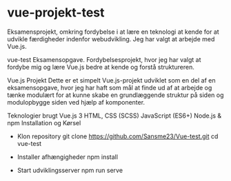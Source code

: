 # vue-projekt-test
Eksamensprojekt, omkring fordybelse i at lære en teknologi at kende for at udvikle færdigheder indenfor webudvikling. Jeg har valgt at arbejde med Vue.js. 

vue-test
Eksamensopgave. Fordybelsesprojekt, hvor jeg har valgt at fordybe mig og lære Vue.js bedre at kende og forstå struktureren.

Vue.js Projekt
Dette er et simpelt Vue.js-projekt udviklet som en del af en eksamensopgave, hvor jeg har haft som mål at finde ud af at arbejde og tænke modulært for at kunne skabe en grundlæggende struktur på siden og modulopbygge siden ved hjælp af komponenter.

Teknologier brugt
Vue.js 3
HTML, CSS (SCSS)
JavaScript (ES6+)
Node.js & npm
Installation og Kørsel
- Klon repository
git clone https://github.com/Sansme23/Vue-test.git cd vue-test

- Installer afhængigheder
npm install

- Start udviklingsserver
npm run serve
